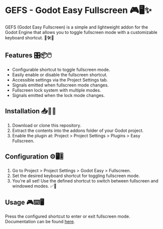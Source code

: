 # GEFS - Godot Easy Fullscreen 🎮🖥️✨
GEFS (Godot Easy Fullscreen) is a simple and lightweight addon for the Godot Engine that allows you to toggle fullscreen mode with a customizable keyboard shortcut. 🎯🛠️🚀

## Features 🎛️📦🖱️
- Configurable shortcut to toggle fullscreen mode.
- Easily enable or disable the fullscreen shortcut.
- Accessible settings via the Project Settings tab.
- Signals emitted when fullscreen mode changes.
- Fullscreen lock system with multiple modes.
- Signals emitted when the lock mode changes.

## Installation 📥📂🔧
1. Download or clone this repository.
2. Extract the contents into the addons folder of your Godot project.
3. Enable the plugin at: Project > Project Settings > Plugins > Easy Fullscreen.

## Configuration ⚙️🖥️🎚️
1. Go to Project > Project Settings > Godot Easy > Fullscreen.
2. Set the desired keyboard shortcut for toggling fullscreen mode.
3. You're all set! Use the defined shortcut to switch between fullscreen and windowed modes. ✅🎉

## Usage 🎮⌨️🖥️
Press the configured shortcut to enter or exit fullscreen mode.
Documentation can be found [here](https://github.com/IsItLucas/godot_easy_fullscreen/wiki).
